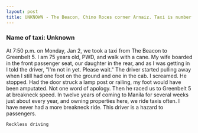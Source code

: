```yaml
---
layout: post
title: UNKNOWN - The Beacon, Chino Roces corner Arnaiz. Taxi is number 168, phone on taxi 330 3568, and the number 200303286 appears on door.
---
```


### Name of taxi: Unknown

At 7:50 p.m. on Monday, Jan 2, we took a taxi from The Beacon to Greenbelt 5. I am 75 years old, PWD, and walk with a cane. My wife boarded in the front passenger seat, our daughter in the rear, and as I was getting in I told the driver, "I'm not in yet. Please wait." The driver started pulling away when I still had one foot on the ground and one in the cab. I screamed. He stopped. Had the door struck a lamp post or railing, my foot would have been amputated. Not one word of apology. Then he raced us to Greenbelt 5 at breakneck speed. In twelve years of coming to Manila for several weeks just about every year, and owning properties here, we ride taxis often. I have never had a more breakneck ride. This driver is a hazard to passengers.

```Reckless driving```
